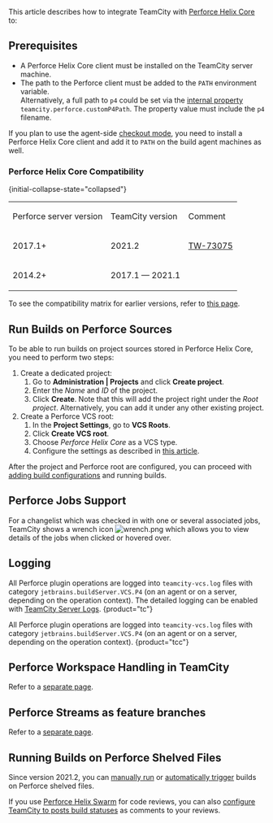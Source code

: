 [//]: # (title: Integrating TeamCity with Perforce)
[//]: # (auxiliary-id: Integrating TeamCity with Perforce)

This article describes how to integrate TeamCity with [Perforce Helix Core](https://www.perforce.com/products/helix-core) to:

## Prerequisites

* A Perforce Helix Core client must be installed on the TeamCity server machine.
* The path to the Perforce client must be added to the `PATH` environment variable.  
  Alternatively, a full path to `p4` could be set via the [internal property](server-startup-properties.md#TeamCity+Internal+Properties) `teamcity.perforce.customP4Path`. The property value must include the `p4` filename.

If you plan to use the agent-side [checkout mode](vcs-checkout-mode.md#agent-checkout), you need to install a Perforce Helix Core client and add it to `PATH` on the build agent machines as well.

### Perforce Helix Core Compatibility
{initial-collapse-state="collapsed"}

<table><tr>

<td>

Perforce server version

</td>

<td>

TeamCity version

</td>

<td>

Comment

</td></tr>

<tr>

<td>

2017.1\+

</td>

<td>

2021.2

</td>

<td>

[TW-73075](https://youtrack.jetbrains.com/issue/TW-73075)

</td></tr>

<tr>

<td>

2014.2\+

</td>

<td>

2017.1 — 2021.1

</td>

<td>


</td></tr></table>

To see the compatibility matrix for earlier versions, refer to [this page](https://www.jetbrains.com/help/teamcity/2021.1/perforce-helix-core-compatibility.html).

## Run Builds on Perforce Sources

To be able to run builds on project sources stored in Perforce Helix Core, you need to perform two steps:
1. Create a dedicated project:
   1. Go to __Administration | Projects__ and click __Create project__.
   2. Enter the _Name_ and _ID_ of the project.
   3. Click __Create__.
  Note that this will add the project right under the _Root project_. Alternatively, you can add it under any other existing project.
2. Create a Perforce VCS root:
   1. In the __Project Settings__, go to __VCS Roots__.
   2. Click __Create VCS root__.
   3. Choose _Perforce Helix Core_ as a VCS type.
   4. Configure the settings as described in [this article](perforce.md).

After the project and Perforce root are configured, you can proceed with [adding build configurations](creating-and-editing-build-configurations.md) and running builds.

## Perforce Jobs Support

For a changelist which was checked in with one or several associated jobs, TeamCity shows a wrench icon ![wrench.png](wrench.png) which allows you to view details of the jobs when clicked or hovered over.

## Logging

All Perforce plugin operations are logged into `teamcity-vcs.log` files with category `jetbrains.buildServer.VCS.P4` (on an agent or on a server, depending on the operation context). The detailed logging can be enabled with [TeamCity Server Logs](teamcity-server-logs.md).
{product="tc"}

All Perforce plugin operations are logged into `teamcity-vcs.log` files with category `jetbrains.buildServer.VCS.P4` (on an agent or on a server, depending on the operation context).
{product="tcc"}

## Perforce Workspace Handling in TeamCity

Refer to a [separate page](perforce-workspace-handling-in-teamcity.md).


## Perforce Streams as feature branches

Refer to a [separate page](perforce-streams-as-feature-branches.md).

## Running Builds on Perforce Shelved Files

Since version 2021.2, you can [manually run](running-custom-build.md#P4-shelved-files-custom-run) or [automatically trigger](perforce-shelve-trigger.md) builds on Perforce shelved files.

If you use [Perforce Helix Swarm](https://www.perforce.com/products/helix-swarm) for code reviews, you can also [configure TeamCity to posts build statuses](commit-status-publisher.md#Perforce+Helix+Swarm) as comments to your reviews.

